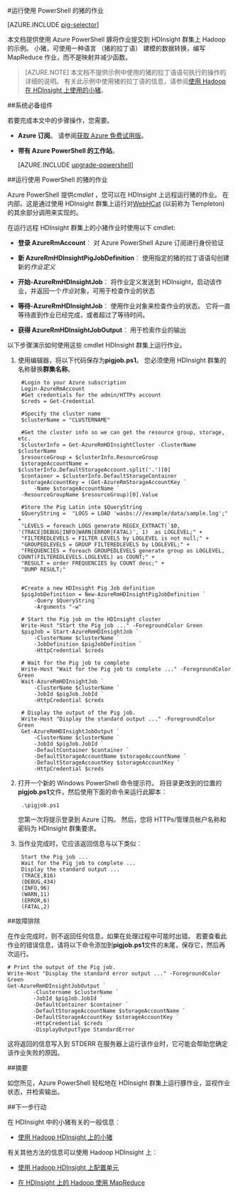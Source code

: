 <properties
   pageTitle="猪的 Hadoop 使用 PowerShell 中 HDInsight |Microsoft Azure"
   description="了解如何猪将作业提交到 Hadoop 群集上使用 Azure PowerShell 的 HDInsight。"
   services="hdinsight"
   documentationCenter=""
   authors="Blackmist"
   manager="jhubbard"
   editor="cgronlun"
    tags="azure-portal"/>

<tags
   ms.service="hdinsight"
   ms.devlang="na"
   ms.topic="article"
   ms.tgt_pltfrm="na"
   ms.workload="big-data"
   ms.date="10/11/2016"
   ms.author="larryfr"/>

#<a name="run-pig-jobs-using-powershell"></a>运行使用 PowerShell 的猪的作业

[AZURE.INCLUDE [pig-selector](../../includes/hdinsight-selector-use-pig.md)]

本文档提供使用 Azure PowerShell 豚将作业提交到 HDInsight 群集上 Hadoop 的示例。 小猪，可使用一种语言 （猪的拉丁语） 建模的数据转换，编写 MapReduce 作业，而不是映射并减少函数。

> [AZURE.NOTE] 本文档不提供示例中使用的猪的拉丁语语句执行的操作的详细的说明。 有关此示例中使用猪的拉丁语的信息，请参阅[使用 Hadoop 在 HDInsight 上使用的小猪](hdinsight-use-pig.md)。

##<a id="prereq"></a>系统必备组件

若要完成本文中的步骤操作，您需要。

- **Azure 订阅**。 请参阅[获取 Azure 免费试用版](https://azure.microsoft.com/documentation/videos/get-azure-free-trial-for-testing-hadoop-in-hdinsight/)。
- **带有 Azure PowerShell 的工作站**。

    [AZURE.INCLUDE [upgrade-powershell](../../includes/hdinsight-use-latest-powershell.md)]


##<a id="powershell"></a>运行使用 PowerShell 的猪的作业

Azure PowerShell 提供*cmdlet* ，您可以在 HDInsight 上远程运行猪的作业。 在内部，这是通过使用 HDInsight 群集上运行对[WebHCat](https://cwiki.apache.org/confluence/display/Hive/WebHCat) (以前称为 Templeton) 的其余部分调用来实现的。

在运行远程 HDInsight 群集上的小猪作业时使用以下 cmdlet:

* **登录 AzureRmAccount**︰ 对 Azure PowerShell Azure 订阅进行身份验证

* **新 AzureRmHDInsightPigJobDefinition**︰ 使用指定的猪的拉丁语语句创建新的*作业定义*

* **开始-AzureRmHDInsightJob**︰ 将作业定义发送到 HDInsight，启动该作业，并返回一个*作业*对象，可用于检查作业的状态

* **等待-AzureRmHDInsightJob**︰ 使用作业对象来检查作业的状态。 它将一直等待直到作业已经完成，或者超过了等待时间。

* **获得 AzureRmHDInsightJobOutput**︰ 用于检索作业的输出

以下步骤演示如何使用这些 cmdlet HDInsight 群集上运行作业。

1. 使用编辑器，将以下代码保存为**pigjob.ps1**。 您必须使用 HDInsight 群集的名称替换**群集名称**。

        #Login to your Azure subscription
        Login-AzureRmAccount
        #Get credentials for the admin/HTTPs account
        $creds = Get-Credential

        #Specify the cluster name
        $clusterName = "CLUSTERNAME"
        
        #Get the cluster info so we can get the resource group, storage, etc.
        $clusterInfo = Get-AzureRmHDInsightCluster -ClusterName $clusterName
        $resourceGroup = $clusterInfo.ResourceGroup
        $storageAccountName = $clusterInfo.DefaultStorageAccount.split('.')[0]
        $container = $clusterInfo.DefaultStorageContainer
        $storageAccountKey = (Get-AzureRmStorageAccountKey `
            -Name $storageAccountName `
        -ResourceGroupName $resourceGroup)[0].Value

        #Store the Pig Latin into $QueryString
        $QueryString =  "LOGS = LOAD 'wasbs:///example/data/sample.log';" +
        "LEVELS = foreach LOGS generate REGEX_EXTRACT(`$0, '(TRACE|DEBUG|INFO|WARN|ERROR|FATAL)', 1)  as LOGLEVEL;" +
        "FILTEREDLEVELS = FILTER LEVELS by LOGLEVEL is not null;" +
        "GROUPEDLEVELS = GROUP FILTEREDLEVELS by LOGLEVEL;" +
        "FREQUENCIES = foreach GROUPEDLEVELS generate group as LOGLEVEL, COUNT(FILTEREDLEVELS.LOGLEVEL) as COUNT;" +
        "RESULT = order FREQUENCIES by COUNT desc;" +
        "DUMP RESULT;"


        #Create a new HDInsight Pig Job definition
        $pigJobDefinition = New-AzureRmHDInsightPigJobDefinition `
            -Query $QueryString `
            -Arguments "-w"

        # Start the Pig job on the HDInsight cluster
        Write-Host "Start the Pig job ..." -ForegroundColor Green
        $pigJob = Start-AzureRmHDInsightJob `
            -ClusterName $clusterName `
            -JobDefinition $pigJobDefinition `
            -HttpCredential $creds

        # Wait for the Pig job to complete
        Write-Host "Wait for the Pig job to complete ..." -ForegroundColor Green
        Wait-AzureRmHDInsightJob `
            -ClusterName $clusterName `
            -JobId $pigJob.JobId `
            -HttpCredential $creds

        # Display the output of the Pig job.
        Write-Host "Display the standard output ..." -ForegroundColor Green
        Get-AzureRmHDInsightJobOutput `
            -ClusterName $clusterName `
            -JobId $pigJob.JobId `
            -DefaultContainer $container `
            -DefaultStorageAccountName $storageAccountName `
            -DefaultStorageAccountKey $storageAccountKey `
            -HttpCredential $creds

2. 打开一个新的 Windows PowerShell 命令提示符。 将目录更改到的位置的**pigjob.ps1**文件，然后使用下面的命令来运行此脚本︰

        .\pigjob.ps1
        
    您第一次将提示登录到 Azure 订购。 然后，您将 HTTPs/管理员帐户名称和密码为 HDInsight 群集要求。

7. 当作业完成时，它应该返回信息与以下类似︰

        Start the Pig job ...
        Wait for the Pig job to complete ...
        Display the standard output ...
        (TRACE,816)
        (DEBUG,434)
        (INFO,96)
        (WARN,11)
        (ERROR,6)
        (FATAL,2)

##<a id="troubleshooting"></a>故障排除

在作业完成时，则不返回任何信息，如果在处理过程中可能时出错。 若要查看此作业的错误信息，请将以下命令添加到**pigjob.ps1**文件的末尾，保存它，然后再次运行。

    # Print the output of the Pig job.
    Write-Host "Display the standard error output ..." -ForegroundColor Green
    Get-AzureRmHDInsightJobOutput `
            -Clustername $clusterName `
            -JobId $pigJob.JobId `
            -DefaultContainer $container `
            -DefaultStorageAccountName $storageAccountName `
            -DefaultStorageAccountKey $storageAccountKey `
            -HttpCredential $creds `
            -DisplayOutputType StandardError

这将返回的信息写入到 STDERR 在服务器上运行该作业时，它可能会帮助您确定该作业失败的原因。

##<a id="summary"></a>摘要

如您所见，Azure PowerShell 轻松地在 HDInsight 群集上运行豚作业，监视作业状态，并检索输出。

##<a id="nextsteps"></a>下一步行动

在 HDInsight 中的小猪有关的一般信息︰

* [使用 Hadoop HDInsight 上的小猪](hdinsight-use-pig.md)

有关其他方法的信息可以使用 Hadoop HDInsight 上︰

* [使用 Hadoop HDInsight 上配置单元](hdinsight-use-hive.md)

* [在 HDInsight 上的 Hadoop 使用 MapReduce](hdinsight-use-mapreduce.md)

